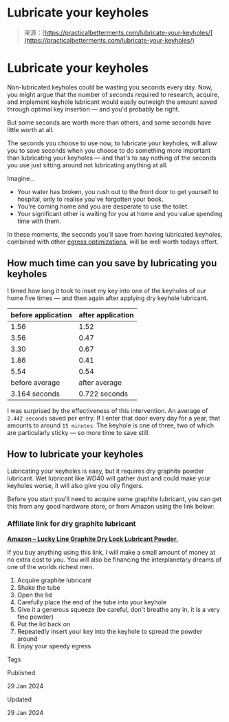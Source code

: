 <!--yml
category: 未分类
date: 2024-05-27 15:18:46
-->

# Lubricate your keyholes

> 来源：[https://practicalbetterments.com/lubricate-your-keyholes/](https://practicalbetterments.com/lubricate-your-keyholes/)

<main id="main-content">

# Lubricate your keyholes

Non-lubricated keyholes could be wasting you seconds every day. Now, you might argue that the number of seconds required to research, acquire, and implement keyhole lubricant would easily outweigh the amount saved through optimal key insertion — and you'd probably be right.

But some seconds are worth more than others, and some seconds have little worth at all.

The seconds you choose to use now, to lubricate your keyholes, will allow you to save seconds when you choose to do something more important than lubricating your keyholes — and that's to say nothing of the seconds you use just sitting around not lubricating anything at all.

Imagine…

*   Your water has broken, you rush out to the front door to get yourself to hospital, only to realise you've forgotten your book.
*   You're coming home and you are desperate to use the toilet.
*   Your significant other is waiting for you at home and you value spending time with them.

In these moments, the seconds you'll save from having lubricated keyholes, combined with other [egress optimizations](/tag/egress-optimization/), will be well worth todays effort.

## How much time can you save by lubricating you keyholes

I timed how long it took to inset my key into one of the keyholes of our home five times — and then again after applying dry keyhole lubricant.

| before application | after application |
| --- | --- |
| 1.56 | 1.52 |
| 3.56 | 0.47 |
| 3.30 | 0.67 |
| 1.86 | 0.41 |
| 5.54 | 0.54 |
| before average | after average |
| 3.164 seconds | 0.722 seconds |

I was surprised by the effectiveness of this intervention. An average of `2.442 seconds` saved per entry. If I enter that door every day for a year, that amounts to around `15 minutes`. The keyhole is one of three, two of which are particularly sticky — so more time to save still.

## How to lubricate your keyholes

Lubricating your keyholes is easy, but it requires dry graphite powder lubricant. Wet lubricant like WD40 will gather dust and could make your keyholes worse, it will also give you oily fingers.

Before you start you'll need to acquire some graphite lubricant, you can get this from any good hardware store, or from Amazon using the link below:

### Affiliate link for dry graphite lubricant

[**Amazon – Lucky Line Graphite Dry Lock Lubricant Powder**.](https://www.amazon.com/Lucky-Line-Graphite-Lubricant-Grams/dp/B00YRZUGH6/ref=sr_1_2?crid=3MO4U95G4DJYH&keywords=door+keyhole+lubricant&qid=1707135230&sprefix=keyhole+lubri%252Caps%252C276&sr=8-2&_encoding=UTF8&tag=practicalbe06-20&linkCode=ur2&linkId=485669883216b92810a27b4109f12997&camp=1789&creative=9325)

If you buy anything using this link, I will make a small amount of money at no extra cost to you. You will also be financing the interplanetary dreams of one of the worlds richest men.

1.  Acquire graphite lubricant
2.  Shake the tube
3.  Open the lid
4.  Carefully place the end of the tube into your keyhole
5.  Give it a generous squeeze (be careful, don't breathe any in, it is a very fine powder)
6.  Put the lid back on
7.  Repeatedly insert your key into the keyhole to spread the powder around
8.  Enjoy your speedy egress

Tags

Published

29 Jan 2024

Updated

29 Jan 2024

</main>
